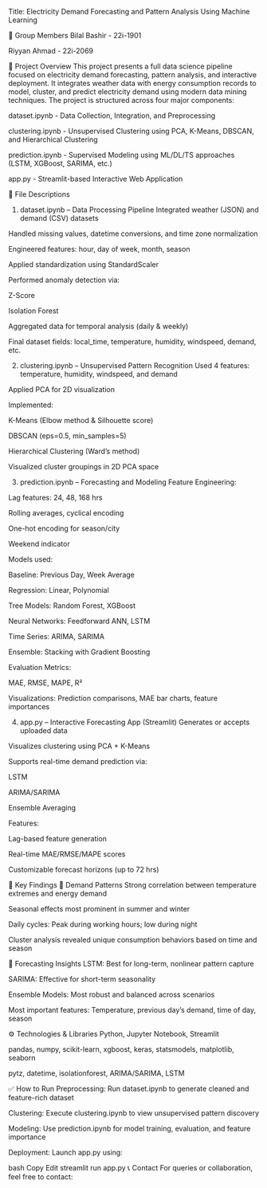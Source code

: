 Title: Electricity Demand Forecasting and Pattern Analysis Using Machine Learning

👥 Group Members
Bilal Bashir - 22i-1901

Riyyan Ahmad - 22i-2069

📌 Project Overview
This project presents a full data science pipeline focused on electricity demand forecasting, pattern analysis, and interactive deployment. It integrates weather data with energy consumption records to model, cluster, and predict electricity demand using modern data mining techniques. The project is structured across four major components:

dataset.ipynb - Data Collection, Integration, and Preprocessing

clustering.ipynb - Unsupervised Clustering using PCA, K-Means, DBSCAN, and Hierarchical Clustering

prediction.ipynb - Supervised Modeling using ML/DL/TS approaches (LSTM, XGBoost, SARIMA, etc.)

app.py - Streamlit-based Interactive Web Application

📁 File Descriptions
1. dataset.ipynb – Data Processing Pipeline
Integrated weather (JSON) and demand (CSV) datasets

Handled missing values, datetime conversions, and time zone normalization

Engineered features: hour, day of week, month, season

Applied standardization using StandardScaler

Performed anomaly detection via:

Z-Score

Isolation Forest

Aggregated data for temporal analysis (daily & weekly)

Final dataset fields: local_time, temperature, humidity, windspeed, demand, etc.

2. clustering.ipynb – Unsupervised Pattern Recognition
Used 4 features: temperature, humidity, windspeed, and demand

Applied PCA for 2D visualization

Implemented:

K-Means (Elbow method & Silhouette score)

DBSCAN (eps=0.5, min_samples=5)

Hierarchical Clustering (Ward’s method)

Visualized cluster groupings in 2D PCA space

3. prediction.ipynb – Forecasting and Modeling
Feature Engineering:

Lag features: 24, 48, 168 hrs

Rolling averages, cyclical encoding

One-hot encoding for season/city

Weekend indicator

Models used:

Baseline: Previous Day, Week Average

Regression: Linear, Polynomial

Tree Models: Random Forest, XGBoost

Neural Networks: Feedforward ANN, LSTM

Time Series: ARIMA, SARIMA

Ensemble: Stacking with Gradient Boosting

Evaluation Metrics:

MAE, RMSE, MAPE, R²

Visualizations: Prediction comparisons, MAE bar charts, feature importances

4. app.py – Interactive Forecasting App (Streamlit)
Generates or accepts uploaded data

Visualizes clustering using PCA + K-Means

Supports real-time demand prediction via:

LSTM

ARIMA/SARIMA

Ensemble Averaging

Features:

Lag-based feature generation

Real-time MAE/RMSE/MAPE scores

Customizable forecast horizons (up to 72 hrs)

🧠 Key Findings
🔹 Demand Patterns
Strong correlation between temperature extremes and energy demand

Seasonal effects most prominent in summer and winter

Daily cycles: Peak during working hours; low during night

Cluster analysis revealed unique consumption behaviors based on time and season

🔹 Forecasting Insights
LSTM: Best for long-term, nonlinear pattern capture

SARIMA: Effective for short-term seasonality

Ensemble Models: Most robust and balanced across scenarios

Most important features: Temperature, previous day’s demand, time of day, season

⚙️ Technologies & Libraries
Python, Jupyter Notebook, Streamlit

pandas, numpy, scikit-learn, xgboost, keras, statsmodels, matplotlib, seaborn

pytz, datetime, isolationforest, ARIMA/SARIMA, LSTM

✅ How to Run
Preprocessing: Run dataset.ipynb to generate cleaned and feature-rich dataset

Clustering: Execute clustering.ipynb to view unsupervised pattern discovery

Modeling: Use prediction.ipynb for model training, evaluation, and feature importance

Deployment: Launch app.py using:

bash
Copy
Edit
streamlit run app.py
📞 Contact
For queries or collaboration, feel free to contact:
